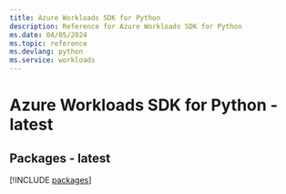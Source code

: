 ```yaml
---
title: Azure Workloads SDK for Python
description: Reference for Azure Workloads SDK for Python
ms.date: 04/05/2024
ms.topic: reference
ms.devlang: python
ms.service: workloads
---
```

# Azure Workloads SDK for Python - latest
## Packages - latest
[!INCLUDE [packages](workloads-index.md)]
